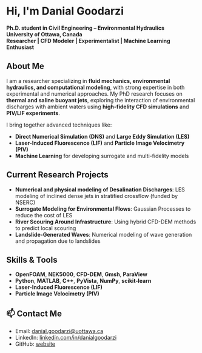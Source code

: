 # Hi, I'm Danial Goodarzi

**Ph.D. student in Civil Engineering – Environmental Hydraulics**  
**University of Ottawa, Canada**  
**Researcher | CFD Modeler | Experimentalist | Machine Learning Enthusiast**

## About Me

I am a researcher specializing in **fluid mechanics, environmental hydraulics, and computational modeling**, with strong expertise in both experimental and numerical approaches. My PhD research focuses on **thermal and saline buoyant jets**, exploring the interaction of environmental discharges with ambient waters using **high-fidelity CFD simulations** and **PIV/LIF experiments**.

I bring together advanced techniques like:

- **Direct Numerical Simulation (DNS)** and **Large Eddy Simulation (LES)**
- **Laser-Induced Fluorescence (LIF)** and **Particle Image Velocimetry (PIV)**
- **Machine Learning** for developing surrogate and multi-fidelity models

## Current Research Projects

- **Numerical and physical modeling of Desalination Discharges**: LES modeling of inclined dense jets in stratified crossflow (funded by NSERC)
- **Surrogate Modeling for Environmental Flows**: Gaussian Processes to reduce the cost of LES
- **River Scouring Around Infrastructure**: Using hybrid CFD-DEM methods to predict local scouring
- **Landslide-Generated Waves**: Numerical modeling of wave generation and propagation due to landslides

## Skills & Tools

- **OpenFOAM**, **NEK5000**, **CFD-DEM**, **Gmsh**, **ParaView**
- **Python**, **MATLAB**, **C++**, **PyVista**, **NumPy**, **scikit-learn**
- **Laser-Induced Fluorescence (LIF)**
- **Particle Image Velocimetry (PIV)**

## 📫 Contact Me

- Email: [danial.goodarzi@uottawa.ca](mailto:danial.goodarzi@uottawa.ca)
- LinkedIn: [linkedin.com/in/danialgoodarzi](https://www.linkedin.com/in/danialgoodarzi)
- GitHub: [website](https://hydrocfd.github.io/)
